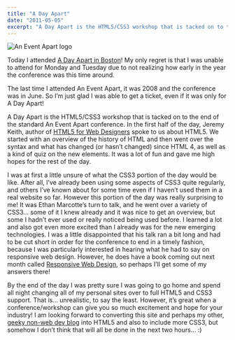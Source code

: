 ```yaml
---
title: "A Day Apart"
date: "2011-05-05"
excerpt: "A Day Apart is the HTML5/CSS3 workshop that is tacked on to the end of the standard An Event Apart conference."
---
```

![An Event Apart logo](http://www.caiters.com/wp-content/uploads/2011/05/an-event-apart.gif)

Today I attended [A Day Apart in Boston](http://aneventapart.com/2011/boston/)! My only regret is that I was unable to attend for Monday and Tuesday due to not realizing how early in the year the conference was this time around.

The last time I attended An Event Apart, it was 2008 and the conference was in June. So I’m just glad I was able to get a ticket, even if it was only for A Day Apart!

A Day Apart is the HTML5/CSS3 workshop that is tacked on to the end of the standard An Event Apart conference. In the first half of the day, Jeremy Keith, author of [HTML5 for Web Designers](http://www.abookapart.com/products/html5-for-web-designers) spoke to us about HTML5. We started with an overview of the history of HTML and then went over the syntax and what has changed (or hasn’t changed) since HTML 4, as well as a kind of quiz on the new elements. It was a lot of fun and gave me high hopes for the rest of the day.

I was at first a little unsure of what the CSS3 portion of the day would be like. After all, I’ve already been using some aspects of CSS3 quite regularly, and others I’ve known about for some time even if I haven’t used them in a real website so far. However this portion of the day was really surprising to me! It was Ethan Marcotte’s turn to talk, and he went over a variety of CSS3… some of it I knew already and it was nice to get an overview, but some I hadn’t ever used or really noticed being used before. I learned a lot and also got even more excited than I already was for the new emerging technologies. I was a little disappointed that his talk ran a bit long and had to be cut short in order for the conference to end in a timely fashion, because I was particularly interested in hearing what he had to say on responsive web design. However, he does have a book coming out next month called [Responsive Web Design](http://www.abookapart.com/products/responsive-web-design), so perhaps I’ll get some of my answers there!

By the end of the day I was pretty sure I was going to go home and spend all night changing all of my personal sites over to full HTML5 and CSS3 support. That is… unrealistic, to say the least. However, it’s great when a conference/workshop can give you so much excitement and hope for your industry! I am looking forward to converting this site and perhaps my other, [geeky non-web dev blog](http://www.treepunch.com/) into HTML5 and also to include more CSS3, but somehow I don’t think that will all be done in the next two hours… :)
